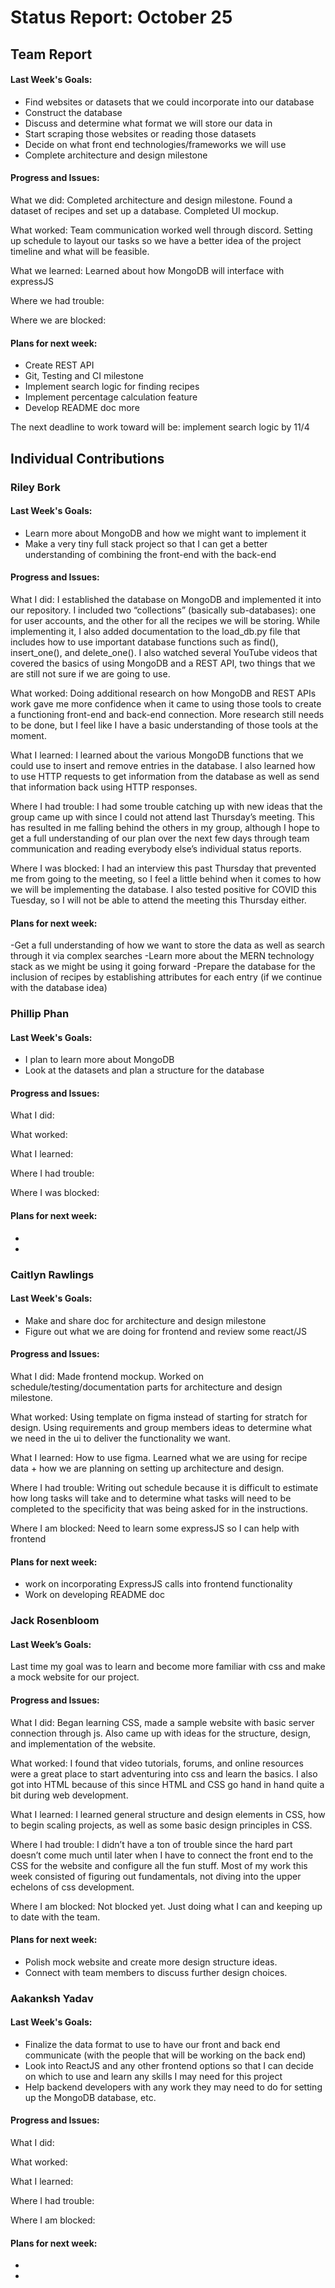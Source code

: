 # Status Report: October 25
## Team Report
#### Last Week's Goals:
- Find websites or datasets that we could incorporate into our database
- Construct the database
- Discuss and determine what format we will store our data in
- Start scraping those websites or reading those datasets
- Decide on what front end technologies/frameworks we will use
- Complete architecture and design milestone

#### Progress and Issues:
What we did: Completed architecture and design milestone. Found a dataset of recipes and set up a database. Completed UI mockup.

What worked: Team communication worked well through discord. Setting up schedule to layout our tasks so we have a better idea of the project timeline and what will be feasible.

What we learned: Learned about how MongoDB will interface with expressJS

Where we had trouble: 

Where we are blocked: 

#### Plans for next week:
- Create REST API
- Git, Testing and CI milestone
- Implement search logic for finding recipes
- Implement percentage calculation feature
- Develop README doc more

The next deadline to work toward will be: implement search logic by 11/4

## Individual Contributions
### Riley Bork
#### Last Week's Goals:
- Learn more about MongoDB and how we might want to implement it
- Make a very tiny full stack project so that I can get a better understanding of combining the front-end with the back-end

#### Progress and Issues:
What I did: I established the database on MongoDB and implemented it into our repository. I included two “collections” (basically sub-databases): one for user accounts, and the other for all the recipes we will be storing. While implementing it, I also added documentation to the load_db.py file that includes how to use important database functions such as find(), insert_one(), and delete_one(). I also watched several YouTube videos that covered the basics of using MongoDB and a REST API, two things that we are still not sure if we are going to use.

What worked: Doing additional research on how MongoDB and REST APIs work gave me more confidence when it came to using those tools to create a functioning front-end and back-end connection. More research still needs to be done, but I feel like I have a basic understanding of those tools at the moment.

What I learned: I learned about the various MongoDB functions that we could use to insert and remove entries in the database. I also learned how to use HTTP requests to get information from the database as well as send that information back using HTTP responses.

Where I had trouble: I had some trouble catching up with new ideas that the group came up with since I could not attend last Thursday’s meeting. This has resulted in me falling behind the others in my group, although I hope to get a full understanding of our plan over the next few days through team communication and reading everybody else’s individual status reports.

Where I was blocked: I had an interview this past Thursday that prevented me from going to the meeting, so I feel a little behind when it comes to how we will be implementing the database. I also tested positive for COVID this Tuesday, so I will not be able to attend the meeting this Thursday either.

#### Plans for next week: 
-Get a full understanding of how we want to store the data as well as search through it via complex searches
-Learn more about the MERN technology stack as we might be using it going forward
-Prepare the database for the inclusion of recipes by establishing attributes for each entry (if we continue with the database idea)

### Phillip Phan
#### Last Week's Goals:
- I plan to learn more about MongoDB
- Look at the datasets and plan a structure for the database

#### Progress and Issues:
What I did: 

What worked:

What I learned: 

Where I had trouble: 

Where I was blocked: 

#### Plans for next week:
-
-

### Caitlyn Rawlings
#### Last Week's Goals:
- Make and share doc for architecture and design milestone
- Figure out what we are doing for frontend and review some react/JS

#### Progress and Issues:
What I did: Made frontend mockup. Worked on schedule/testing/documentation parts for architecture and design milestone.

What worked: Using template on figma instead of starting for stratch for design. Using requirements and group members ideas to determine what we need in the ui to deliver the functionality we want.

What I learned: How to use figma. Learned what we are using for recipe data + how we are planning on setting up architecture and design. 

Where I had trouble: Writing out schedule because it is difficult to estimate how long tasks will take and to determine what tasks will need to be completed to the specificity that was being asked for in the instructions.

Where I am blocked: Need to learn some expressJS so I can help with frontend

#### Plans for next week:
- work on incorporating ExpressJS calls into frontend functionality
- Work on developing README doc

### Jack Rosenbloom
#### Last Week’s Goals:
Last time my goal was to learn and become more familiar with css and make a mock website for our project.

#### Progress and Issues:
What I did: Began learning CSS, made a sample website with basic server connection through js. Also came up with ideas for the structure, design, and implementation of the website.

What worked: I found that video tutorials, forums, and online resources were a great place to start adventuring into css and learn the basics. I also got into HTML because of this since HTML and CSS go hand in hand quite a bit during web development.

What I learned: I learned general structure and design elements in CSS, how to begin scaling projects, as well as some basic design principles in CSS.

Where I had trouble: I didn’t have a ton of trouble since the hard part doesn’t come much until later when I have to connect the front end to the CSS for the website and configure all the fun stuff. Most of my work this week consisted of figuring out fundamentals, not diving into the upper echelons of css development.

Where I am blocked: Not blocked yet. Just doing what I can and keeping up to date with the team.

#### Plans for next week:
- Polish mock website and create more design structure ideas.
- Connect with team members to discuss further design choices.

### Aakanksh Yadav
#### Last Week's Goals:
- Finalize the data format to use to have our front and back end communicate (with the people that will be working on the back end)
- Look into ReactJS and any other frontend options so that I can decide on which to use and learn any skills I may need for this project
- Help backend developers with any work they may need to do for setting up the MongoDB database, etc.

#### Progress and Issues:
What I did: 

What worked: 

What I learned: 

Where I had trouble: 

Where I am blocked: 

#### Plans for next week:
-
-
